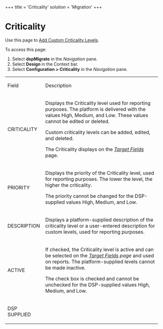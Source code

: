 +++
title = 'Criticality'
solution = 'Migration'
+++

# Criticality

<div class="use">

Use this page to [Add Custom Criticality
Levels](../Config/Add_Custom_Criticality_Levels).

</div>

To access this page:

1.  Select <span style="font-weight: bold;">dspMigrate</span> in the
    <span style="font-style: italic;">Navigation</span> pane.
2.  Select <span style="font-weight: bold;">Design </span>in the Context
    bar.
3.  Select <span style="font-weight: bold;">Configuration \>
    Criticality</span> in the
    <span style="font-style: italic;">Navigation</span> pane.

<table>
<tbody>
<tr class="odd">
<td><p>Field</p></td>
<td><p>Description</p></td>
</tr>
<tr class="even">
<td><p>CRITICALITY</p></td>
<td><p>Displays the Criticality level used for reporting purposes. The platform is delivered with the values High, Medium, and Low. These values cannot be edited or deleted.</p>
<p>Custom criticality levels can be added, edited, and deleted.</p>
<p>The Criticality displays on the <span style="font-style: italic;"><a href="Target_Fields_H_Target_Design">Target Fields</a></span> page.</p></td>
</tr>
<tr class="odd">
<td><p>PRIORITY</p></td>
<td><p>Displays the priority of the Criticality level, used for reporting purposes. The lower the level, the higher the criticality.</p>
<p>The priority cannot be changed for the DSP-supplied values High, Medium, and Low.</p></td>
</tr>
<tr class="even">
<td><p>DESCRIPTION</p></td>
<td><p>Displays a platform-supplied description of the criticality level or a user-entered description for custom levels, used for reporting purposes.</p></td>
</tr>
<tr class="odd">
<td><p>ACTIVE</p></td>
<td><p>If checked, the Criticality level is active and can be selected on the <span style="font-style: italic;"><a href="Target_Fields_H_Target_Design">Target Fields</a></span><span style="font-style: italic;"> page </span>and used on reports. The platform-supplied levels cannot be made inactive.</p>
<p>The check box is checked and cannot be unchecked for the DSP-supplied values High, Medium, and Low.</p></td>
</tr>
<tr class="even">
<td><p>DSP SUPPLIED</p></td>
<td></td>
</tr>
</tbody>
</table>
